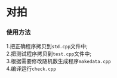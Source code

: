 # 对拍  
### 使用方法  
1.把正确程序拷贝到`std.cpp`文件中;  
2.把测试程序拷贝到`test.cpp`文件中;  
3.根据需要修改随机数生成程序`makedata.cpp`  
4.编译运行`check.cpp`
